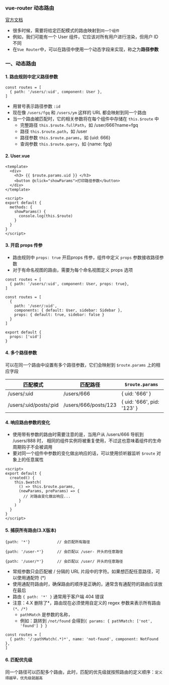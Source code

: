 ### vue-router 动态路由
[官方文档](https://router.vuejs.org/zh/installation.html)
 
* 很多时候，需要将给定匹配模式的路由映射到`同一个组件`
* 例如，我们可能有一个 User 组件，它应该对所有用户进行渲染，但用户 ID 不同
* 在`Vue Router`中，可以在路径中使用一个动态字段来实现，称之为**路径参数**
 
 
### 一、动态路由
#### 1. 路由规则中定义路径参数
```
const routes = [
  { path: '/users/:uid', component: User },
]
```

* 用冒号表示路径参数 `:id`
* 现在像 `/users/fgq` 和 `/users/ym` 这样的 URL 都会映射到同一个路由
* 当一个路由被匹配时，它的相关参数将在每个组件中存储在 `this.$route` 中
  * 完整路径 `this.$route.fullPath`，如 /user/666?name=fgq
  * 路径 `this.$route.path`，如 /user
  * 路径参数 `this.$route.params`，如 {uid: 666}
  * 查询参数 `this.$route.query`，如 {name: fgq}

#### 2. User.vue
```
<template>
  <div>
    <h3> {{ $route.params.uid }} </h3>
    <button @click="showParams">打印路径参数</button>
  </div>
</template>

<script>
export default {
  methods: {
    showParams() {
      console.log(this.$route)
    }
  }
}
</script>
```

#### 3. 开启 props 传参
* 路由规则中 `props: true` 开启props 传参，组件中定义 `props` 参数接收路径参数
* 对于有命名视图的路由，需要为每个命名视图定义 props 选项

```
const routes = [
  { path: '/users/:uid', component: User, props: true},
]

const routes = [
  {
    path: '/user/:uid',
    components: { default: User, sidebar: Sidebar },
    props: { default: true, sidebar: false }
  }
]
```

```
export default {
  props: ['uid']
}
```

#### 4. 多个路径参数
可以在同一个路由中设置有多个路径参数，它们会映射到 `$route.params` 上的相应字段

| 匹配模式   | 匹配路径         | `$route.params` |
| ------ | ----------| ---- |
| /users/:uid | /users/666 | { uid: '666' } |
| /users/:uid/posts/:pid | /users/666/posts/123 | { uid: '666', pid: '123' } |



#### 4. 响应路由参数的变化
* 使用带有参数的路由时需要注意的是，当用户从 /users/666 导航到 /users/888 时，
相同的组件实例将被重复使用，不过这也意味着组件的生命周期钩子不会被调用
* 要对同一个组件中参数的变化做出响应的话，可以使用侦听器监听 `$route` 对象上的任意属性

```
<script>
export default {
  created() {
    this.$watch(
      () => this.$route.params,
      (newParams, preParams) => {
        // 对路由变化做出响应...
      }
    )
  }
}
</script>
```
 
 
#### 5. 捕获所有路由(3.X版本)
```
{path: '*'}            // 会匹配所有路径

{path: '/user-*'}      // 会匹配以 /user- 开头的任意路径

{path: '/user/*'}      // 会匹配以 /user/ 开头的任意路径
```

* 常规参数只会匹配被 / 分隔的 URL 片段中的字符。如果想匹配任意路径，可以使用通配符 (*)
* 使用通配符路由时，确保路由的顺序是正确的，通常含有通配符的路由应该放在最后
* 路由 `{ path: '*' }` 通常用于客户端 404 错误
* 注意：4.X 删除了*，路由现在必须使用自定义的 regex 参数来表示所有路由`(*、/*)`
  * `pathMatch` 是参数的名称，
  * 例如：跳转到 `/not/found` 会得到`{ params: { pathMatch: ['not', 'found'] } }`

```
const routes = [
  { path: '/:pathMatch(.*)*', name: 'not-found', component: NotFound },
]
```

#### 6. 匹配优先级
同一个路径可以匹配多个路由，此时，匹配的优先级就按照路由的定义顺序：`定义得越早，优先级就越高`


